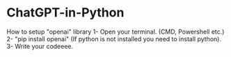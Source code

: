 # ChatGPT-in-Python

How to setup "openai" library
1- Open your terminal. (CMD, Powershell etc.)
2- "pip install openai" (If python is not installed you need to install python).
3- Write your codeeee.

